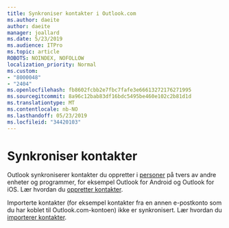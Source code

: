 ```yaml
---
title: Synkroniser kontakter i Outlook.com
ms.author: daeite
author: daeite
manager: joallard
ms.date: 5/23/2019
ms.audience: ITPro
ms.topic: article
ROBOTS: NOINDEX, NOFOLLOW
localization_priority: Normal
ms.custom:
- "8000048"
- "2404"
ms.openlocfilehash: fb8602fcbb2e7fbc7fafe3e66613272176271995
ms.sourcegitcommit: 8a96c12bab83df16bdc5495be460e102c2b81d1d
ms.translationtype: MT
ms.contentlocale: nb-NO
ms.lasthandoff: 05/23/2019
ms.locfileid: "34420103"
---
```

# <a name="sync-contacts"></a>Synkroniser kontakter

Outlook synkroniserer kontakter du oppretter i [personer](https://outlook.live.com/people/) på tvers av andre enheter og programmer, for eksempel Outlook for Android og Outlook for iOS. Lær hvordan du [oppretter kontakter](https://support.office.com/article/5b909158-036e-4820-92f7-2a27f57b9f01).

Importerte kontakter (for eksempel kontakter fra en annen e-postkonto som du har koblet til Outlook.com-kontoen) ikke er synkronisert. Lær hvordan du [importerer kontakter](https://support.office.com/article/285a3b55-8d93-4ac8-93df-43fffd13b2f1).
